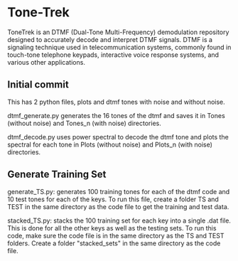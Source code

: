 # Tone-Trek
ToneTrek is an DTMF (Dual-Tone Multi-Frequency) demodulation repository designed to accurately decode and interpret DTMF signals. DTMF is a signaling technique used in telecommunication systems, commonly found in touch-tone telephone keypads, interactive voice response systems, and various other applications. 

## Initial commit
This has 2 python files, plots and dtmf tones with noise and without noise.

dtmf_generate.py generates the 16 tones of the dtmf and saves it in Tones (without noise) and Tones_n (with noise) directories.

dtmf_decode.py uses power spectral to decode the dtmf tone and plots the spectral for each tone in Plots (without noise) and Plots_n (with noise) directories.


## Generate Training Set
generate_TS.py: generates 100 training tones for each of the dtmf code and 10 test tones for each of the keys. To run this file, create a folder TS and TEST in the same directory as the code file to get the training and test data.

stacked_TS.py: stacks the 100 training set for each key into a single .dat file. This is done for all the other keys as well as the testing sets. To run this code, make sure the code file is in the same directory as the TS and TEST folders. Create a folder "stacked_sets" in the same directory as the code file.
